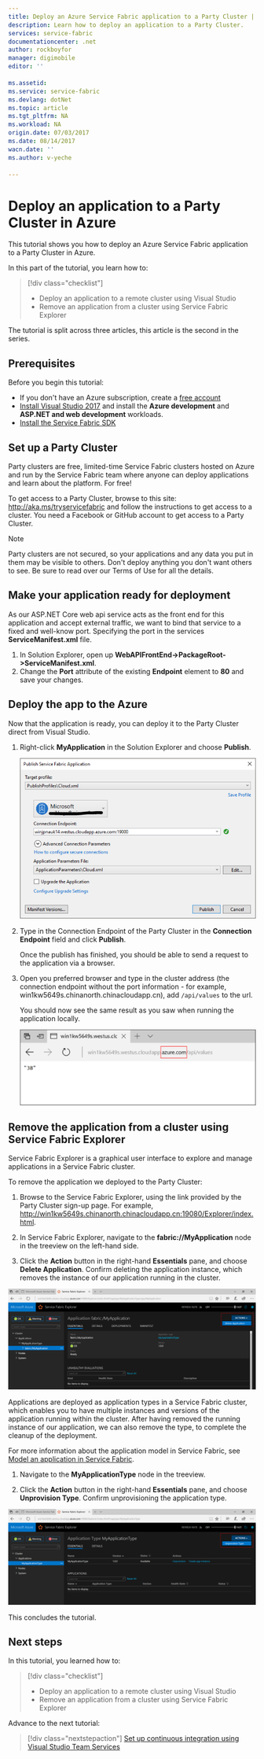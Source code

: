 ```yaml
---
title: Deploy an Azure Service Fabric application to a Party Cluster | Azure
description: Learn how to deploy an application to a Party Cluster.
services: service-fabric
documentationcenter: .net
author: rockboyfor
manager: digimobile
editor: ''

ms.assetid: 
ms.service: service-fabric
ms.devlang: dotNet
ms.topic: article
ms.tgt_pltfrm: NA
ms.workload: NA
origin.date: 07/03/2017
ms.date: 08/14/2017
wacn.date: ''
ms.author: v-yeche

---
```


# Deploy an application to a Party Cluster in Azure
This tutorial shows you how to deploy an Azure Service Fabric application to a Party Cluster in Azure.

In this part of the tutorial, you learn how to:
> [!div class="checklist"]
> * Deploy an application to a remote cluster using Visual Studio
> * Remove an application from a cluster using Service Fabric Explorer

The tutorial is split across three articles, this article is the second in the series.

## Prerequisites
Before you begin this tutorial:
- If you don't have an Azure subscription, create a [free account](https://www.azure.cn/pricing/1rmb-trial/?WT.mc_id=A261C142F)
- [Install Visual Studio 2017](https://www.visualstudio.com/) and install the **Azure development** and **ASP.NET and web development** workloads.
- [Install the Service Fabric SDK](service-fabric-get-started.md)

## Set up a Party Cluster
Party clusters are free, limited-time Service Fabric clusters hosted on Azure and run by the Service Fabric team where anyone can deploy applications and learn about the platform. For free!

To get access to a Party Cluster, browse to this site: http://aka.ms/tryservicefabric and follow the instructions to get access to a cluster. You need a Facebook or GitHub account to get access to a Party Cluster.

> [!NOTE]
> Party clusters are not secured, so your applications and any data you put in them may be visible to others. Don't deploy anything you don't want others to see. Be sure to read over our Terms of Use for all the details.

## Make your application ready for deployment
As our ASP.NET Core web api service acts as the front end for this application and accept external traffic, we want to bind that service to a fixed and well-know port. Specifying the port in the services **ServiceManifest.xml** file.

1. In Solution Explorer, open up **WebAPIFrontEnd->PackageRoot->ServiceManifest.xml**.
2. Change the **Port** attribute of the existing **Endpoint** element to **80** and save your changes.

## Deploy the app to the Azure
Now that the application is ready, you can deploy it to the Party Cluster direct from Visual Studio.

1. Right-click **MyApplication** in the Solution Explorer and choose **Publish**.

    ![Publish Dialog](./media/service-fabric-tutorial-deploy-app-to-party-cluster/publish-app.png)

2. Type in the Connection Endpoint of the Party Cluster in the **Connection Endpoint** field and click **Publish**.

    Once the publish has finished, you should be able to send a request to the application via a browser.

3. Open you preferred browser and type in the cluster address (the connection endpoint without the port information - for example, win1kw5649s.chinanorth.chinacloudapp.cn), add `/api/values` to the url.

    You should now see the same result as you saw when running the application locally.

    ![API Response from Cluster](./media/service-fabric-tutorial-deploy-app-to-party-cluster/response-from-cluster.png)

## Remove the application from a cluster using Service Fabric Explorer
Service Fabric Explorer is a graphical user interface to explore and manage applications in a Service Fabric cluster.

To remove the application we deployed to the Party Cluster:

1. Browse to the Service Fabric Explorer, using the link provided by the Party Cluster sign-up page. For example, http://win1kw5649s.chinanorth.chinacloudapp.cn:19080/Explorer/index.html.

2. In Service Fabric Explorer, navigate to the **fabric://MyApplication** node in the treeview on the left-hand side.

3. Click the **Action** button in the right-hand **Essentials** pane, and choose **Delete Application**. Confirm deleting the application instance, which removes the instance of our application running in the cluster.

![Delete Application in Service Fabric Explorer](./media/service-fabric-tutorial-deploy-app-to-party-cluster/delete-application.png)

Applications are deployed as application types in a Service Fabric cluster, which enables you to have multiple instances and versions of the application running within the cluster. After having removed the running instance of our application, we can also remove the type, to complete the cleanup of the deployment.

For more information about the application model in Service Fabric, see [Model an application in Service Fabric](service-fabric-application-model.md).

1. Navigate to the **MyApplicationType** node in the treeview.

2. Click the **Action** button in the right-hand **Essentials** pane, and choose **Unprovision Type**. Confirm unprovisioning the application type.

![Unprovision Application Type in Service Fabric Explorer](./media/service-fabric-tutorial-deploy-app-to-party-cluster/unprovision-type.png)

This concludes the tutorial.

## Next steps
In this tutorial, you learned how to:

> [!div class="checklist"]
> * Deploy an application to a remote cluster using Visual Studio
> * Remove an application from a cluster using Service Fabric Explorer

Advance to the next tutorial:
> [!div class="nextstepaction"]
> [Set up continuous integration using Visual Studio Team Services](service-fabric-tutorial-deploy-app-with-cicd-vsts.md)